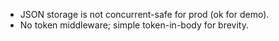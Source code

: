 - JSON storage is not concurrent-safe for prod (ok for demo).
- No token middleware; simple token-in-body for brevity.
